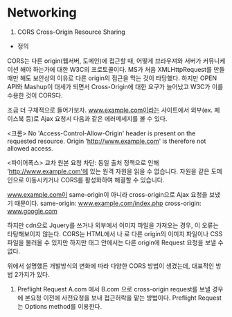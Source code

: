 # Networking

1. CORS Cross-Origin Resource Sharing

* 정의

CORS는 다른 origin(웹서버, 도메인)에 접근할 때, 어떻게 브라우져와 서버가 커뮤니케이션 해야 하는가에 대한 W3C의 프로토콜이다.
MS가 처음 XMLHttpRequest를 만들 때만 해도 보안상의 이유로 다른 origin의 접근을 막는 것이 타당했다.
하지만 OPEN API와 Mashup이 대세가 되면서 Cross-Origin에 대한 요구가 늘어났고 W3C가 이를 수용한 것이 CORS다.

조금 더 구체적으로 들어가보자.
www.example.com이라는 사이트에서 외부(ex. 페이스북 등)로 Ajax 요청시 다음과 같은 에러메세지를 볼 수 있다.

<크롬>
No 'Access-Control-Allow-Origin' header is present on the requested resource. Origin ‘http://www.example.com' is therefore not allowed access.

<파이어폭스>
교차 원본 요청 차단: 동일 출처 정책으로 인해 ‘http://www.example.com'에 있는 원격 자원을 읽을 수 없습니다. 자원을 같은 도메인으로 이동시키거나 CORS를 활성화하여 해결할 수 있습니다.

www.example.com이 same-origin이 아니라 cross-origin으로 Ajax 요청을 보냈기 때문이다.
same-origin: www.example.com/index.php
cross-origin: www.google.com

하지만 cdn으로 Jquery를 쓰거나 외부에서 이미지 파일을 가져오는 경우, 이 오류는 타탕해보이지 않는다.
CORS는 HTML에서 <img>나 <link>로 다른 origin의 이미지 파일이나 CSS 파일을 불러올 수 있지만
하지만 <script></script> 태그 안에서는 다른 origin에 Request 요청을 보낼 수 없다.

위에서 설명했든 개발방식의 변화에 따라 다양한 CORS 방법이 생겼는데, 대표적인 방법 2가지가 있다.

1. Preflight Request
A.com 에서 B.com 으로 cross-origin request를 보낼 경우에 본요청 이전에 사전요청을 보내 접근허락을 맡는 방법이다.
Preflight Request는 Options method를 이용한다.
